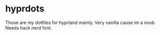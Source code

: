# hyprdots
Those are my dotfiles for hyprland mainly. Very vanilla cause im a noob
Needs hack nerd font.
